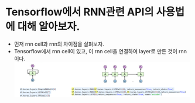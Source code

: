 # Tensorflow에서 RNN관련 API의 사용법에 대해 알아보자.
- 먼저 rnn cell과 rnn의 차이점을 살펴보자.
- Tensorflow에서 rnn cell이 있고, 이 rnn cell을 연결하여 layer로 만든 것이 rnn이다. 
![decode](./rnncell.png)



